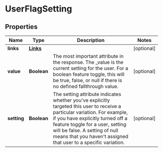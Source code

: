 
# UserFlagSetting

## Properties
Name | Type | Description | Notes
------------ | ------------- | ------------- | -------------
**links** | [**Links**](Links.md) |  |  [optional]
**value** | **Boolean** | The most important attribute in the response. The _value is the current setting for the user. For a boolean feature toggle, this will be true, false, or null if there is no defined fallthrough value. |  [optional]
**setting** | **Boolean** | The setting attribute indicates whether you&#39;ve explicitly targeted this user to receive a particular variation. For example, if you have explicitly turned off a feature toggle for a user, setting will be false. A setting of null means that you haven&#39;t assigned that user to a specific variation. |  [optional]



